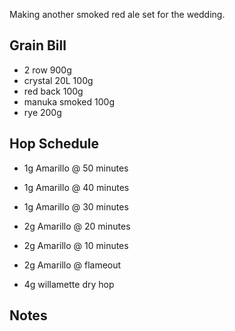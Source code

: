 Making another smoked red ale set for the wedding.

Grain Bill
-----

* 2 row 900g 
* crystal 20L 100g 
* red back 100g 
* manuka smoked 100g 
* rye 200g 

Hop Schedule
-------------
* 1g Amarillo @ 50 minutes 
* 1g Amarillo @ 40 minutes 
* 1g Amarillo @ 30 minutes 
* 2g Amarillo @ 20 minutes 
* 2g Amarillo @ 10 minutes
* 2g Amarillo @ flameout

* 4g willamette dry hop

Notes
------


